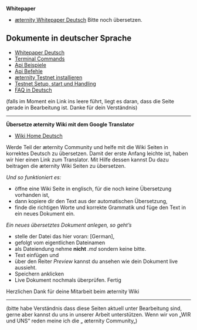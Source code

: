 **Whitepaper**
* [æternity Whitepaper Deutsch](https://github.com/aeternity/wiki/wiki/%5BGerman%5D-White-Paper)
  Bitte noch übersetzen.

## Dokumente in deutscher Sprache

- [Whitepaper Deutsch](Whitepaper_Deutsch)
- [Terminal Commands]([GERMAN]Terminal-interface-commands)
- [Api Beispiele]([GERMAN]API-Examples)
- [Api Befehle]([GERMAN]API-Commands)
- [æternity Testnet installieren]([German]-install-æternity-Testnet)
- [Testnet Setup, start und Handling]([German]-Testnet-setup-start-and-use)
- [FAQ in Deutsch]([German]-Frequently-Asked-Questions)

(falls im Moment ein Link ins leere führt, liegt es daran, dass die
Seite gerade in Bearbeitung ist. Danke für dein Verständnis)

***

**Übersetze æternity Wiki mit dem Google Translator**
* [Wiki Home Deutsch](https://translate.google.com/translate?sl=en&tl=de&u=https://github.com/aeternity/wiki/wiki/)

Werde Teil der æternity Community und helfe mit die Wiki Seiten in
korrektes Deutsch zu übersetzen. Damit der erste Anfang leichte ist,
haben wir hier einen Link zum Translator. Mit Hilfe dessen kannst Du
dazu beitragen die æternity Wiki Seiten zu übersetzen.

_Und so funktioniert es:_

* öffne eine Wiki Seite in englisch, für die noch keine Übersetzung
  vorhanden ist,
* dann kopiere dir den Text aus der automatischen Übersetzung,
* finde die richtigen Worte und korrekte Grammatik und füge den Text in
  ein neues Dokument ein.

_Ein neues übersetztes Dokument anlegen, so geht’s_
* stelle der Datei das hier voran: [German],
* gefolgt vom eigentlichen Dateinamen
* als Dateiendung nehme **nicht** _.md_ sondern keine bitte.
* Text einfügen und
* über den Reiter _Preview_ kannst du ansehen wie dein Dokument live
  aussieht.
* Speichern anklicken
* Live Dokument nochmals überprüfen. Fertig

Herzlichen Dank für deine Mitarbeit beim æternity Wiki

***

(bitte habe Verständnis dass diese Seiten aktuell unter Bearbeitung sind,
gerne aber kannst du uns in unserer Arbeit unterstützen. Wenn wir von
„WIR und UNS“ reden meine ich die „ æternity Community„)